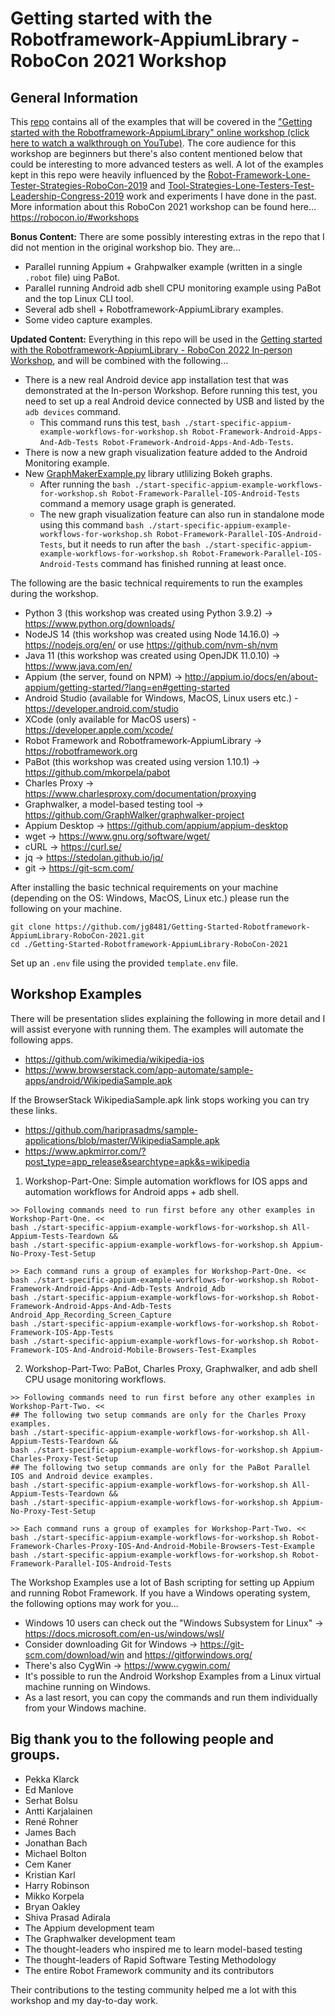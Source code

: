 # Getting started with the Robotframework-AppiumLibrary - RoboCon 2021 Workshop

## General Information

This [repo](https://github.com/jg8481/Getting-Started-Robotframework-AppiumLibrary-RoboCon-2021) contains all of the examples that will be covered in the ["Getting started with the Robotframework-AppiumLibrary" online workshop (click here to watch a walkthrough on YouTube)](https://www.youtube.com/watch?v=lYHHIuNldM4). The core audience for this workshop are beginners but there's also content mentioned below that could be interesting to more advanced testers as well. A lot of the examples kept in this repo were heavily influenced by the [Robot-Framework-Lone-Tester-Strategies-RoboCon-2019](https://github.com/jg8481/Robot-Framework-Lone-Tester-Strategies-RoboCon-2019) and [Tool-Strategies-Lone-Testers-Test-Leadership-Congress-2019](https://github.com/jg8481/Tool-Strategies-Lone-Testers-Test-Leadership-Congress-2019) work and experiments I have done in the past. More information about this RoboCon 2021 workshop can be found here... https://robocon.io/#workshops

**Bonus Content:** There are some possibly interesting extras in the repo that I did not mention in the original workshop bio. They are...
- Parallel running Appium + Grahpwalker example (written in a single `.robot` file) uing PaBot.
- Parallel running Android adb shell CPU monitoring example using PaBot and the top Linux CLI tool.
- Several adb shell + Robotframework-AppiumLibrary examples.
- Some video capture examples.

**Updated Content:** Everything in this repo will be used in the [Getting started with the Robotframework-AppiumLibrary - RoboCon 2022 In-person Workshop](https://docs.google.com/presentation/d/1Ryy7e79WLZQFNhq4zuFPMGVTwyPb3Vd9/edit?usp=sharing&ouid=114159940647810230768&rtpof=true&sd=true), and will be combined with the following...
- There is a new real Android device app installation test that was demonstrated at the In-person Workshop. Before running this test, you need to set up a real Android device connected by USB and listed by the `adb devices` command.
  - This command runs this test, `bash ./start-specific-appium-example-workflows-for-workshop.sh Robot-Framework-Android-Apps-And-Adb-Tests Robot-Framework-Android-Apps-And-Adb-Tests`.    
- There is now a new graph visualization feature added to the Android Monitoring example.
- New [GraphMakerExample.py](https://github.com/jg8481/Getting-Started-Robotframework-AppiumLibrary-RoboCon-2021/blob/main/Workshop-Examples/Tests/Workshop-Part-Two/Resources/GraphMakerExample.py) library utlilizing Bokeh graphs.
  - After running the `bash ./start-specific-appium-example-workflows-for-workshop.sh Robot-Framework-Parallel-IOS-Android-Tests` command a memory usage graph is generated.
  - The new graph visualization feature can also run in standalone mode using this command `bash ./start-specific-appium-example-workflows-for-workshop.sh Robot-Framework-Parallel-IOS-Android-Tests`, but it needs to run after the `bash ./start-specific-appium-example-workflows-for-workshop.sh Robot-Framework-Parallel-IOS-Android-Tests` command has finished running at least once.

The following are the basic technical requirements to run the examples during the workshop.
- Python 3 (this workshop was created using Python 3.9.2) -> https://www.python.org/downloads/
- NodeJS 14 (this workshop was created using Node 14.16.0) -> https://nodejs.org/en/ or use https://github.com/nvm-sh/nvm
- Java 11 (this workshop was created using OpenJDK 11.0.10) -> https://www.java.com/en/
- Appium (the server, found on NPM) -> http://appium.io/docs/en/about-appium/getting-started/?lang=en#getting-started
- Android Studio (available for Windows, MacOS, Linux users etc.) - https://developer.android.com/studio
- XCode (only available for MacOS users) - https://developer.apple.com/xcode/
- Robot Framework and Robotframework-AppiumLibrary -> https://robotframework.org
- PaBot (this workshop was created using version 1.10.1) -> https://github.com/mkorpela/pabot
- Charles Proxy -> https://www.charlesproxy.com/documentation/proxying
- Graphwalker, a model-based testing tool -> https://github.com/GraphWalker/graphwalker-project
- Appium Desktop -> https://github.com/appium/appium-desktop
- wget -> https://www.gnu.org/software/wget/
- cURL -> https://curl.se/
- jq -> https://stedolan.github.io/jq/
- git -> https://git-scm.com/

After installing the basic technical requirements on your machine (depending on the OS: Windows, MacOS, Linux etc.) please run the following on your machine.
```
git clone https://github.com/jg8481/Getting-Started-Robotframework-AppiumLibrary-RoboCon-2021.git
cd ./Getting-Started-Robotframework-AppiumLibrary-RoboCon-2021
```
Set up an `.env` file using the provided `template.env` file.

## Workshop Examples

There will be presentation slides explaining the following in more detail and I will assist everyone with running them. The examples will automate the following apps.
- https://github.com/wikimedia/wikipedia-ios
- https://www.browserstack.com/app-automate/sample-apps/android/WikipediaSample.apk

If the BrowserStack WikipediaSample.apk link stops working you can try these links.
- https://github.com/hariprasadms/sample-applications/blob/master/WikipediaSample.apk
- https://www.apkmirror.com/?post_type=app_release&searchtype=apk&s=wikipedia

1. Workshop-Part-One: Simple automation workflows for IOS apps and automation workflows for Android apps + adb shell.
```
>> Following commands need to run first before any other examples in Workshop-Part-One. <<
bash ./start-specific-appium-example-workflows-for-workshop.sh All-Appium-Tests-Teardown &&
bash ./start-specific-appium-example-workflows-for-workshop.sh Appium-No-Proxy-Test-Setup

>> Each command runs a group of examples for Workshop-Part-One. <<
bash ./start-specific-appium-example-workflows-for-workshop.sh Robot-Framework-Android-Apps-And-Adb-Tests Android_Adb
bash ./start-specific-appium-example-workflows-for-workshop.sh Robot-Framework-Android-Apps-And-Adb-Tests Android_App_Recording_Screen_Capture
bash ./start-specific-appium-example-workflows-for-workshop.sh Robot-Framework-IOS-App-Tests
bash ./start-specific-appium-example-workflows-for-workshop.sh Robot-Framework-IOS-And-Android-Mobile-Browsers-Test-Examples

```

2. Workshop-Part-Two: PaBot, Charles Proxy, Graphwalker, and adb shell CPU usage monitoring workflows.
```
>> Following commands need to run first before any other examples in Workshop-Part-Two. <<
## The following two setup commands are only for the Charles Proxy examples.
bash ./start-specific-appium-example-workflows-for-workshop.sh All-Appium-Tests-Teardown &&
bash ./start-specific-appium-example-workflows-for-workshop.sh Appium-Charles-Proxy-Test-Setup
## The following two setup commands are only for the PaBot Parallel IOS and Android device examples.
bash ./start-specific-appium-example-workflows-for-workshop.sh All-Appium-Tests-Teardown &&
bash ./start-specific-appium-example-workflows-for-workshop.sh Appium-No-Proxy-Test-Setup

>> Each command runs a group of examples for Workshop-Part-Two. <<
bash ./start-specific-appium-example-workflows-for-workshop.sh Robot-Framework-Charles-Proxy-IOS-And-Android-Mobile-Browsers-Test-Example
bash ./start-specific-appium-example-workflows-for-workshop.sh Robot-Framework-Parallel-IOS-Android-Tests
```

The Workshop Examples use a lot of Bash scripting for setting up Appium and running Robot Framework. If you have a Windows operating system, the following options may work for you...
- Windows 10 users can check out the "Windows Subsystem for Linux" -> https://docs.microsoft.com/en-us/windows/wsl/
- Consider downloading Git for Windows -> https://git-scm.com/download/win and https://gitforwindows.org/
- There's also CygWin -> https://www.cygwin.com/
- It's possible to run the Android Workshop Examples from a Linux virtual machine running on Windows.
- As a last resort, you can copy the commands and run them individually from your Windows machine.

## Big thank you to the following people and groups.

- Pekka Klarck
- Ed Manlove
- Serhat Bolsu
- Antti Karjalainen
- René Rohner
- James Bach
- Jonathan Bach
- Michael Bolton
- Cem Kaner
- Kristian Karl
- Harry Robinson
- Mikko Korpela
- Bryan Oakley
- Shiva Prasad Adirala
- The Appium development team
- The Graphwalker development team
- The thought-leaders who inspired me to learn model-based testing
- The thought-leaders of Rapid Software Testing Methodology
- The entire Robot Framework community and its contributors

Their contributions to the testing community helped me a lot with this workshop and my day-to-day work.
